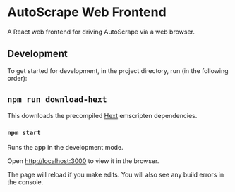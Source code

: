 # AutoScrape Web Frontend

A React web frontend for driving AutoScrape via a web browser.

## Development

To get started for development, in the project directory, run (in the following order):

## `npm run download-hext`

This downloads the precompiled [Hext](https://github.com/html-extract/hext) emscripten dependencies.

### `npm start`

Runs the app in the development mode.

Open [http://localhost:3000](http://localhost:3000) to view it in the browser.

The page will reload if you make edits. You will also see any build errors in the console.
